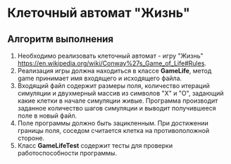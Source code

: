 # Клеточный автомат "Жизнь"

## Алгоритм выполнения
1. Необходимо реализовать клеточный автомат - игру "Жизнь" https://en.wikipedia.org/wiki/Conway%27s_Game_of_Life#Rules.
2. Реализация игры должна находиться в классе __GameLife__, метод game принимает имя входящего и исходящего файла.
3. Входящий файл содержит размеры поля, количество итераций симуляции и двухмерный массив из символов "X" и "O", задающий какие клетки в начале симуляции живые. 
Программа производит заданное количество шагов симуляции и выводит получившееся поле в новый файл.
4. Поле программы должно быть зацикленным. При достижении границы поля, соседом считается клетка на противоположной стороне.
5. Класс __GameLifeTest__ содержит тесты для проверки работоспособности программы. 